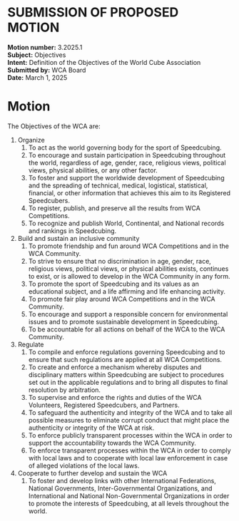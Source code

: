 # SUBMISSION OF PROPOSED MOTION

**Motion number:** 3.2025.1  
**Subject:** Objectives  
**Intent:** Definition of the Objectives of the World Cube Association  
**Submitted by:** WCA Board  
**Date:** March 1, 2025 

# Motion

The Objectives of the WCA are:

1. Organize
   1. To act as the world governing body for the sport of Speedcubing.
   2. To encourage and sustain participation in Speedcubing throughout the world, regardless of age, gender, race, religious views, political views, physical abilities, or any other factor.
   3. To foster and support the worldwide development of Speedcubing and the spreading of technical, medical, logistical, statistical, financial, or other information that achieves this aim to its Registered Speedcubers.
   4. To register, publish, and preserve all the results from WCA Competitions.
   5. To recognize and publish World, Continental, and National records and rankings in Speedcubing.
2. Build and sustain an inclusive community
   1. To promote friendship and fun around WCA Competitions and in the WCA Community.
   2. To strive to ensure that no discrimination in age, gender, race, religious views, political views, or physical abilities exists, continues to exist, or is allowed to develop in the WCA Community in any form.
   3. To promote the sport of Speedcubing and its values as an educational subject, and a life affirming and life enhancing activity.
   4. To promote fair play around WCA Competitions and in the WCA Community.
   5. To encourage and support a responsible concern for environmental issues and to promote sustainable development in Speedcubing.
   6. To be accountable for all actions on behalf of the WCA to the WCA Community.
3. Regulate
   1. To compile and enforce regulations governing Speedcubing and to ensure that such regulations are applied at all WCA Competitions.
   2. To create and enforce a mechanism whereby disputes and disciplinary matters within Speedcubing are subject to procedures set out in the applicable regulations and to bring all disputes to final resolution by arbitration.
   3. To supervise and enforce the rights and duties of the WCA Volunteers, Registered Speedcubers, and Partners.
   4. To safeguard the authenticity and integrity of the WCA and to take all possible measures to eliminate corrupt conduct that might place the authenticity or integrity of the WCA at risk.
   5. To enforce publicly transparent processes within the WCA in order to support the accountability towards the WCA Community.
   6. To enforce transparent processes within the WCA in order to comply with local laws and to cooperate with local law enforcement in case of alleged violations of the local laws.
4. Cooperate to further develop and sustain the WCA
   1. To foster and develop links with other International Federations, National Governments, Inter-Governmental Organizations, and International and National Non-Governmental Organizations in order to promote the interests of Speedcubing, at all levels throughout the world.
